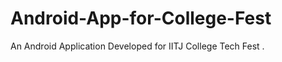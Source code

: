 Android-App-for-College-Fest
============================

An Android Application Developed for IITJ College Tech Fest . 
